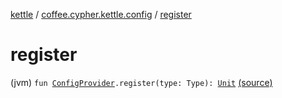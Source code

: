 [kettle](../index.md) / [coffee.cypher.kettle.config](index.md) / [register](./register.md)

# register

(jvm) `fun `[`ConfigProvider`](-config-provider/index.md)`.register(type: Type): `[`Unit`](https://kotlinlang.org/api/latest/jvm/stdlib/kotlin/-unit/index.html) [(source)](https://github.com/Cypher121/kettle/blob/master/src/main/kotlin/coffee/cypher/kettle/config/ConfigManager.kt#L15)